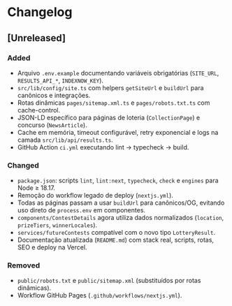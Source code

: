 # Changelog

## [Unreleased]

### Added
- Arquivo `.env.example` documentando variáveis obrigatórias (`SITE_URL`, `RESULTS_API_*`, `INDEXNOW_KEY`).
- `src/lib/config/site.ts` com helpers `getSiteUrl` e `buildUrl` para canônicos e integrações.
- Rotas dinâmicas `pages/sitemap.xml.ts` e `pages/robots.txt.ts` com cache-control.
- JSON-LD específico para páginas de loteria (`CollectionPage`) e concurso (`NewsArticle`).
- Cache em memória, timeout configurável, retry exponencial e logs na camada `src/lib/api/results.ts`.
- GitHub Action `ci.yml` executando lint → typecheck → build.

### Changed
- `package.json`: scripts `lint`, `lint:next`, `typecheck`, `check` e `engines` para Node ≥ 18.17.
- Remoção do workflow legado de deploy (`nextjs.yml`).
- Todas as páginas passam a usar `buildUrl` para canônicos/OG, evitando uso direto de `process.env` em componentes.
- `components/ContestDetails` agora utiliza dados normalizados (`location`, `prizeTiers`, `winnerLocales`).
- `services/futureContests` compatível com o novo tipo `LotteryResult`.
- Documentação atualizada (`README.md`) com stack real, scripts, rotas, SEO e deploy na Vercel.

### Removed
- `public/robots.txt` e `public/sitemap.xml` (substituídos por rotas dinâmicas).
- Workflow GitHub Pages (`.github/workflows/nextjs.yml`).
